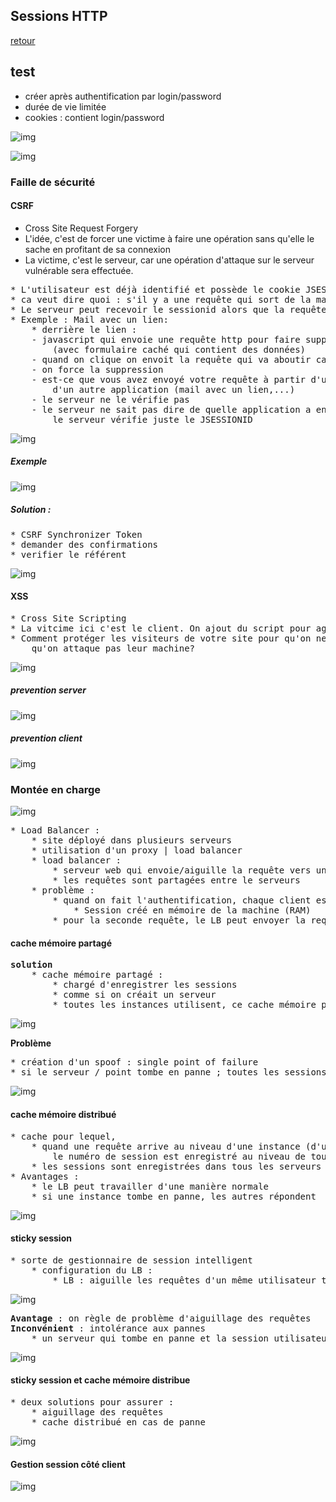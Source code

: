 ## Sessions HTTP

[retour](../protocole-http/protocole-http.md)

## test

- créer après authentification par login/password
- durée de vie limitée
- cookies : contient login/password

![img](0-connexion-session.PNG)

![img](1-connexion-session.PNG)

### Faille de sécurité

#### CSRF

- Cross Site Request Forgery
- L'idée, c'est de forcer une victime à faire une opération sans qu'elle le sache en profitant de sa connexion
- La victime, c'est le serveur, car une opération d'attaque sur le serveur vulnérable sera effectuée.

<pre>
* L'utilisateur est déjà identifié et possède le cookie JSESSIONID
* ca veut dire quoi : s'il y a une requête qui sort de la machine vers le serveur, le serveur va l'accepter
* Le serveur peut recevoir le sessionid alors que la requête n'a pas été envoyé à partir d'un lien du site.
* Exemple : Mail avec un lien:
	* derrière le lien : 
	- javascript qui envoie une requête http pour faire suppression 
		(avec formulaire caché qui contient des données)
	- quand on clique on envoit la requête qui va aboutir car on est identifié
	- on force la suppression
	- est-ce que vous avez envoyé votre requête à partir d'un lien du site ou à partir d'un lien 
		d'un autre application (mail avec un lien,...)
	- le serveur ne le vérifie pas
	- le serveur ne sait pas dire de quelle application a envoyé le lien ; le site est vulnérable ; 
		le serveur vérifie juste le JSESSIONID
</pre>

![img](2-connexion-csrf.PNG)

##### Exemple

![img](3-connexion-csrf.PNG)

##### Solution :

<pre>
* CSRF Synchronizer Token
* demander des confirmations
* verifier le référent
</pre>

![img](4-connexion-csrf-prevention.PNG)

#### XSS

<pre>
* Cross Site Scripting
* La vitcime ici c'est le client. On ajout du script pour agir au niveau du client.
* Comment protéger les visiteurs de votre site pour qu'on ne leur vole pas des informations, 
	qu'on attaque pas leur machine?
</pre>

![img](5-connexion-XSS.PNG)

##### prevention server

![img](6-connexion-XSS-prevention-server.PNG)

##### prevention client

![img](7-connexion-XSS-prevention-client.PNG)

### Montée en charge

![img](8-connexion-montee-en-charge.PNG)

<pre>
* Load Balancer : 
	* site déployé dans plusieurs serveurs
	* utilisation d'un proxy | load balancer
	* load balancer : 
		* serveur web qui envoie/aiguille la requête vers une instance de l'application
		* les requêtes sont partagées entre le serveurs
	* problème : 
		* quand on fait l'authentification, chaque client est authentifié par l'une des instances
			* Session créé en mémoire de la machine (RAM)
		* pour la seconde requête, le LB peut envoyer la requête vers une autre instance	
</pre>

#### cache mémoire partagé

<pre>
<b>solution</b>
	* cache mémoire partagé : 
		* chargé d'enregistrer les sessions
		* comme si on créait un serveur
		* toutes les instances utilisent, ce cache mémoire partagé
</pre>

![img](9-montee-en-charge-cache-partager.PNG)

<b>Problème</b>

<pre>
* création d'un spoof : single point of failure
* si le serveur / point tombe en panne ; toutes les sessions utilisateurs sont perdues
</pre>

![img](9.1-montee-en-charge-partager-spoof.PNG)

#### cache mémoire distribué

<pre>
* cache pour lequel, 
	* quand une requête arrive au niveau d'une instance (d'un serveur),  
		le numéro de session est enregistré au niveau de tous les serveurs.
	* les sessions sont enregistrées dans tous les serveurs
* Avantages :
	* le LB peut travailler d'une manière normale
	* si une instance tombe en panne, les autres répondent
</pre>

![img](10-montee-en-charge-cache-distribuer.PNG)

#### sticky session

<pre>
* sorte de gestionnaire de session intelligent
	* configuration du LB : 
		* LB : aiguille les requêtes d'un même utilisateur toujours vers le même serveur
</pre>

![img](11-montee-en-charge-sticky-session.PNG)

<pre>
<b>Avantage</b> : on règle de problème d'aiguillage des requêtes
<b>Inconvénient</b> : intolérance aux pannes
	* un serveur qui tombe en panne et la session utilisateur est perdue
</pre>

![img](11.1-montee-en-charge-sticky-session-tolerance-panne.PNG)

#### sticky session et cache mémoire distribue

<pre>
* deux solutions pour assurer :
	* aiguillage des requêtes
	* cache distribué en cas de panne
</pre>

![img](12-montee-en-charge-sticky-session-cache-distribuer.PNG)

#### Gestion session côté client

![img](13-y-a-t-il-plus-simple.PNG)
